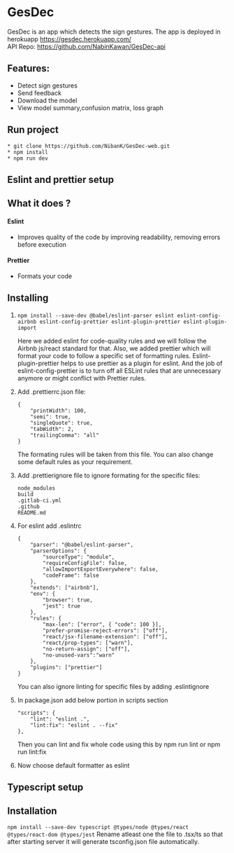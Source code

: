 # GesDec 
GesDec is an app which detects the sign gestures. The app is deployed in herokuapp https://gesdec.herokuapp.com/ <br/>
API Repo: https://github.com/NabinKawan/GesDec-api 

## Features:
* Detect sign gestures
* Send feedback
* Download the model
* View model summary,confusion matrix, loss graph

## Run project
``` 
* git clone https://github.com/NibanK/GesDec-web.git
* npm install 
* npm run dev
```

## Eslint and prettier setup
## What it does ?
#### Eslint
* Improves quality of the code by improving readability, removing errors before execution

#### Prettier
* Formats your code

## Installing
1.  ``` npm install --save-dev @babel/eslint-parser eslint eslint-config-airbnb eslint-config-prettier eslint-plugin-prettier eslint-plugin-import  ```
    
    Here we added eslint for code-quality rules and we will follow the Airbnb js/react standard for that.
    Also, we added prettier which will format your code to follow a specific set of formatting rules. Eslint-plugin-prettier helps to use prettier as a plugin for eslint.
    And the job of eslint-config-prettier is to turn off all ESLint rules that are unnecessary anymore or might conflict with Prettier rules.

2. Add .prettierrc.json file:
    ```
    {
        "printWidth": 100,
        "semi": true,
        "singleQuote": true,
        "tabWidth": 2,
        "trailingComma": "all"
    }
    ```
    The formating rules will be taken from this file. You can also change some default rules as your requirement.

3. Add .prettierignore file to ignore formating for the specific files:
    ```
    node_modules
    build
    .gitlab-ci.yml
    .github
    README.md
    ```
3. For eslint add .eslintrc
    ```
    {
        "parser": "@babel/eslint-parser",
        "parserOptions": {
            "sourceType": "module",
            "requireConfigFile": false,
            "allowImportExportEverywhere": false,
            "codeFrame": false
        },
        "extends": ["airbnb"],
        "env": {
            "browser": true,
            "jest": true
        },
        "rules": {
            "max-len": ["error", { "code": 100 }],
            "prefer-promise-reject-errors": ["off"],
            "react/jsx-filename-extension": ["off"],
            "react/prop-types": ["warn"],
            "no-return-assign": ["off"],
            "no-unused-vars":"warn"
        },
        "plugins": ["prettier"]
    }
    ``` 
    You can also ignore linting for specific files by adding .eslintignore

4. In package.json add below portion in scripts section
    ```
    "scripts": {
        "lint": "eslint .",
        "lint:fix": "eslint . --fix"
    },
   ```
    Then you can lint and fix whole code using this by npm run lint or npm run lint:fix

5. Now choose default formatter as eslint 

## Typescript setup
## Installation
``` npm install --save-dev typescript @types/node @types/react @types/react-dom @types/jest ```
Rename atleast one the file to .tsx/ts so that after starting server it will generate tsconfig.json file automatically.

